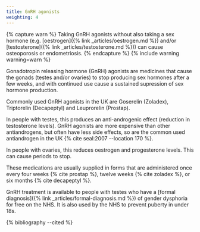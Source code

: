 ```yaml
---
title: GnRH agonists
weighting: 4
---
```


{% capture warn %}
Taking GnRH agonists without also taking a sex hormone (e.g.
[oestrogen]({% link _articles/oestrogen.md %}) and/or [testosterone]({% link _articles/testosterone.md %})) can cause osteoporosis or endometriosis.
{% endcapture %}
{% include warning warning=warn %}

Gonadotropin releasing hormone (GnRH) agonists are medicines that cause the gonads (testes and/or ovaries) to stop producing sex hormones after a few weeks, and with continued use cause a sustained supression of sex hormone production.

Commonly used GnRH agonists in the UK are Goserelin (Zoladex), Triptorelin (Decapeptyl) and Leuprorelin (Prostap).

In people with testes, this produces an anti-androgenic effect (reduction in testosterone levels). GnRH agonists are more expensive than other antiandrogens, but often have less side effects, so are the common used antiandrogen in the UK {% cite seal:2007 --location 170 %}.

In people with ovaries, this reduces oestrogen and progesterone levels. This can cause periods to stop.

These medications are usually supplied in forms that are administered once every four weeks {% cite prostap %}, twelve weeks {% cite zoladex %}, or six months {% cite decapeptyl %}. 

GnRH treatment is available to people with testes who have a [formal diagnosis]({% link _articles/formal-diagnosis.md %}) of gender dysphoria for free on the NHS. It is also used by the NHS to prevent puberty in under 18s.

{% bibliography --cited %}